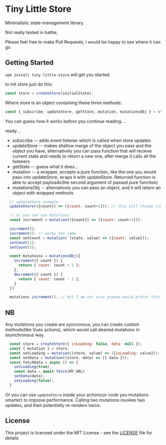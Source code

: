 # Tiny Little Store

Minimalistic state-management library.

Not really tested in battle;

Please feel free to make Pull Requests, I would be happy to see where it can go

## Getting Started

`npm install tiny-little-store` will get you started.

to init store just do this:
```javascript
const store = createStore(initialState);
```
Where store is an object containing these three methods:
```javascript
const { subscribe, updateStore, getState, mutation, mutationsObj } = store;
```
You can guess how it works before you continue reading....

ready...

+ subscribe -- adds event listener which is called when store updates
+ updateStore -- makes shallow merge of the object you pass and the object you have, alternatively you can pass function that will recieve current state and needs to return a new one, after merge it calls all the listeners
+ getState -- guess what it does...
+ mutation -- a wrapper, accepts a pure function, like the one you would pass into updateStore, wraps it with updateStore. Returned function is able to accept payloads(the second argument of passed pure function)
+ mutationsObj -- alternatively you can pass an object, and it will return an object with wrapped methods

```javascript
  // updateStore example
  updateStore(({count}) => ({count: count+1})); // this will change store and inform all the subscribtions

  // or you can use mutations
  const increment = mutation(({count}) => ({count: count+1}));

  increment();
  increment(); // works the same
  const setCount = mutation( (state, value) => ({count: value}));
  setCount(1);
  setCount(5);

  const mutatoins = mutationsObj({
    increment({ count }) {
      return { count: count + 1 };
    },
    decrement({ count }) {
      return { count: count - 1 };
    }
  })

  mutations.increment(); // but I am not sure anyone would prefer this
```
## NB
Any mutations you create are syncronous, you can create custom methods(like Vuex actions), which would call desired mutations in asynchronous way.
```javascript
  const store = createStore({ isLoading: false, data: null });
  const { mutation } = store;
  const setLoading = mutation((store, value) => ({isLoading: value}));
  const setData = mutation((store, data) => ({ data }));
  const fetchData = async () => {
    setLoading(true);
    const data = await fetch(MY_URL)
    setData(data);
    setLoading(false);
  }
```
Or you can use `updateStore` inside your actions(or code you mutations smarter) to improve performance. 
Calling two mutations invokes two updates, and then potentially re-renders twice.
## License

This project is licensed under the MIT License - see the [LICENSE](LICENSE) file for details